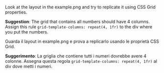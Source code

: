 Look at the layout in the example.png and try to replicate it using CSS Grid properties.

**Suggestion**:
The grid that contains all numbers should have 4 columns. Assign this rule `grid-template-columns: repeat(4, 1fr)` to the div where you put the numbers.


Guarda il layout in example.png e prova a replicarlo usando le proprietà CSS Grid.

**Suggerimento**:
La griglia che contiene tutti i numeri dovrebbe avere 4 colonne. Assegna questa regola `grid-template-columns: repeat(4, 1fr)` al div dove metti i numeri.
